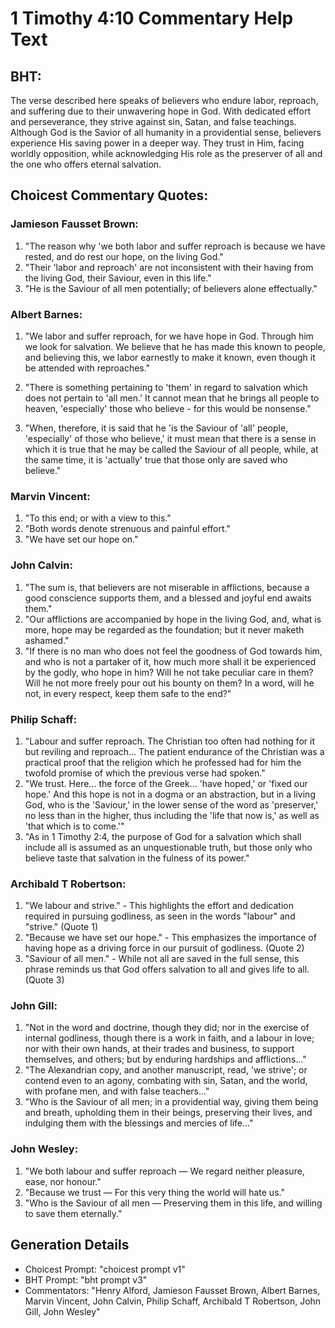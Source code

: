 # 1 Timothy 4:10 Commentary Help Text

## BHT:
The verse described here speaks of believers who endure labor, reproach, and suffering due to their unwavering hope in God. With dedicated effort and perseverance, they strive against sin, Satan, and false teachings. Although God is the Savior of all humanity in a providential sense, believers experience His saving power in a deeper way. They trust in Him, facing worldly opposition, while acknowledging His role as the preserver of all and the one who offers eternal salvation.

## Choicest Commentary Quotes:
### Jamieson Fausset Brown:
1. "The reason why 'we both labor and suffer reproach is because we have rested, and do rest our hope, on the living God." 
2. "Their 'labor and reproach' are not inconsistent with their having from the living God, their Saviour, even in this life."
3. "He is the Saviour of all men potentially; of believers alone effectually."

### Albert Barnes:
1. "We labor and suffer reproach, for we have hope in God. Through him we look for salvation. We believe that he has made this known to people, and believing this, we labor earnestly to make it known, even though it be attended with reproaches."

2. "There is something pertaining to 'them' in regard to salvation which does not pertain to 'all men.' It cannot mean that he brings all people to heaven, 'especially' those who believe - for this would be nonsense."

3. "When, therefore, it is said that he 'is the Saviour of 'all' people, 'especially' of those who believe,' it must mean that there is a sense in which it is true that he may be called the Saviour of all people, while, at the same time, it is 'actually' true that those only are saved who believe."

### Marvin Vincent:
1. "To this end; or with a view to this."
2. "Both words denote strenuous and painful effort."
3. "We have set our hope on."

### John Calvin:
1. "The sum is, that believers are not miserable in afflictions, because a good conscience supports them, and a blessed and joyful end awaits them."
2. "Our afflictions are accompanied by hope in the living God, and, what is more, hope may be regarded as the foundation; but it never maketh ashamed."
3. "If there is no man who does not feel the goodness of God towards him, and who is not a partaker of it, how much more shall it be experienced by the godly, who hope in him? Will he not take peculiar care in them? Will he not more freely pour out his bounty on them? In a word, will he not, in every respect, keep them safe to the end?"

### Philip Schaff:
1. "Labour and suffer reproach. The Christian too often had nothing for it but reviling and reproach... The patient endurance of the Christian was a practical proof that the religion which he professed had for him the twofold promise of which the previous verse had spoken."
2. "We trust. Here... the force of the Greek... 'have hoped,' or 'fixed our hope.' And this hope is not in a dogma or an abstraction, but in a living God, who is the 'Saviour,' in the lower sense of the word as 'preserver,' no less than in the higher, thus including the 'life that now is,' as well as 'that which is to come.'"
3. "As in 1 Timothy 2:4, the purpose of God for a salvation which shall include all is assumed as an unquestionable truth, but those only who believe taste that salvation in the fulness of its power."

### Archibald T Robertson:
1. "We labour and strive." - This highlights the effort and dedication required in pursuing godliness, as seen in the words "labour" and "strive." (Quote 1)
2. "Because we have set our hope." - This emphasizes the importance of having hope as a driving force in our pursuit of godliness. (Quote 2)
3. "Saviour of all men." - While not all are saved in the full sense, this phrase reminds us that God offers salvation to all and gives life to all. (Quote 3)

### John Gill:
1. "Not in the word and doctrine, though they did; nor in the exercise of internal godliness, though there is a work in faith, and a labour in love; nor with their own hands, at their trades and business, to support themselves, and others; but by enduring hardships and afflictions..."
2. "The Alexandrian copy, and another manuscript, read, 'we strive'; or contend even to an agony, combating with sin, Satan, and the world, with profane men, and with false teachers..."
3. "Who is the Saviour of all men; in a providential way, giving them being and breath, upholding them in their beings, preserving their lives, and indulging them with the blessings and mercies of life..."

### John Wesley:
1. "We both labour and suffer reproach — We regard neither pleasure, ease, nor honour."
2. "Because we trust — For this very thing the world will hate us."
3. "Who is the Saviour of all men — Preserving them in this life, and willing to save them eternally."


## Generation Details
- Choicest Prompt: "choicest prompt v1"
- BHT Prompt: "bht prompt v3"
- Commentators: "Henry Alford, Jamieson Fausset Brown, Albert Barnes, Marvin Vincent, John Calvin, Philip Schaff, Archibald T Robertson, John Gill, John Wesley"
